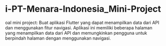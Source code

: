 # i-PT-Menara-Indonesia_Mini-Project
oal mini project: Buat aplikasi Flutter yang dapat menampilkan data dari API dan menggunakan fitur navigasi. Aplikasi ini memiliki beberapa halaman yang menampilkan data dari API dan memungkinkan pengguna untuk berpindah halaman dengan menggunakan navigasi. 
